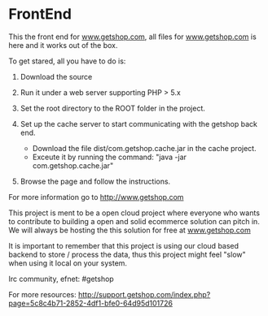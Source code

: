 FrontEnd
========

This the front end for www.getshop.com, all files for www.getshop.com is here and it works out of the box.

To get stared, all you have to do is:

1. Download the source

2. Run it under a web server supporting PHP > 5.x

3. Set the root directory to the ROOT folder in the project.

4. Set up the cache server to start communicating with the getshop back end.
   * Download the file dist/com.getshop.cache.jar in the cache project.
   * Exceute it by running the command: "java -jar com.getshop.cache.jar"

5. Browse the page and follow the instructions.

For more information go to http://www.getshop.com

This project is ment to be a open cloud project where 
everyone who wants to contribute to building a open and 
solid ecommerce solution can pitch in. We will always
be hosting the this solution for free at www.getshop.com

It is important to remember that this project is using our
cloud based backend to store / process the data, thus this 
project might feel "slow" when using it local on your system.

Irc community, efnet: #getshop

For more resources:
http://support.getshop.com/index.php?page=5c8c4b71-2852-4df1-bfe0-64d95d101726
